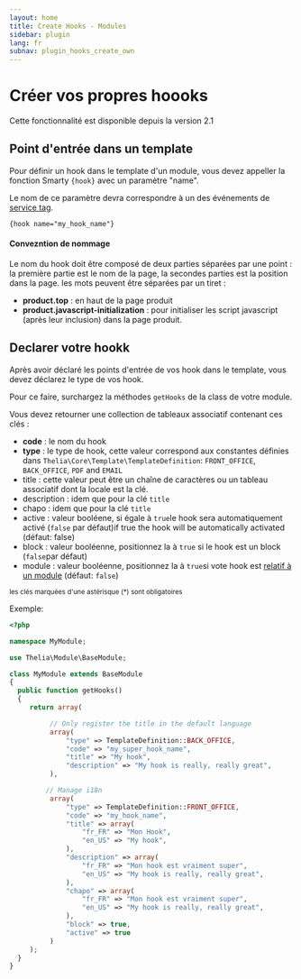 ```yaml
---
layout: home
title: Create Hooks - Modules
sidebar: plugin
lang: fr
subnav: plugin_hooks_create_own
---
```


<div class="page-header">
    <h1>Créer vos propres hoooks</h1>
</div>

<div class="alert alert-warning">
<p>Cette fonctionnalité est disponible depuis la version 2.1</p>
</div>

## Point d'entrée dans un template

Pour définir un hook dans le template d'un module, vous devez appeller la fonction Smarty `{hook}` avec un paramètre "name".

Le nom de ce paramètre devra correspondre à un des événements de [service tag](hook_create.html#example-of-a-hook-function).

```smarty
{hook name="my_hook_name"}
```

<div class="alert alert-info">
<h4>Convezntion de nommage</h4>
<p>Le nom du hook doit être composé de deux parties séparées par une point : la première partie est le nom de la page, la secondes parties est la position dans la page. les mots peuvent être séparées par un tiret :</p>
<ul>
    <li><strong>product.top</strong> : en haut de la page produit</li>
    <li><strong>product.javascript-initialization</strong> : pour initialiser les script javascript (après leur inclusion) dans la page produit.</li>
</ul>
</div>

## Declarer votre hookk

Après avoir déclaré les points d'entrée de vos hook dans le template, vous devez déclarez le type de vos hook.

Pour ce faire, surchargez la méthodes `getHooks` de la class de votre module.

Vous devez retourner une collection de tableaux associatif contenant ces clés :

- __code__ : le nom du hook
- __type__ : le type de hook, cette valeur correspond aux constantes définies dans ```Thelia\Core\Template\TemplateDefinition```: ```FRONT_OFFICE```, ```BACK_OFFICE```, ```PDF``` and ```EMAIL```
- title : cette valeur peut être un chaîne de caractères ou un tableau associatif dont la locale est la clé.
- description : idem que pour la clé `title`
- chapo : idem que pour la clé `title`
- active : valeur booléene, si égale à `true`le hook sera automatiquement activé (`false` par défaut)if true the hook will be automatically activated (défaut: false)
- block : valeur booléenne, positionnez la à `true` si le hook est un block (`false`par défaut)
- module : valeur booléenne, positionnez la à `true`si vote hook est [relatif à un module](index.html#module) (défaut: `false`)

<small> les clés marquées d'une astérisque (*) sont obligatoires </small>

Exemple:

```php
<?php

namespace MyModule;

use Thelia\Module\BaseModule;

class MyModule extends BaseModule
{
  public function getHooks()
  {
     return array(

          // Only register the title in the default language
          array(
              "type" => TemplateDefinition::BACK_OFFICE,
              "code" => "my_super_hook_name",
              "title" => "My hook",
              "description" => "My hook is really, really great",
          ),

         // Manage i18n
          array(
              "type" => TemplateDefinition::FRONT_OFFICE,
              "code" => "my_hook_name",
              "title" => array(
                  "fr_FR" => "Mon Hook",
                  "en_US" => "My hook",
              ),
              "description" => array(
                  "fr_FR" => "Mon hook est vraiment super",
                  "en_US" => "My hook is really, really great",
              ),
              "chapo" => array(
                  "fr_FR" => "Mon hook est vraiment super",
                  "en_US" => "My hook is really, really great",
              ),
              "block" => true,
              "active" => true
          )
     );
  }
}
```
